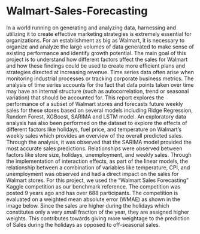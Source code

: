 # Walmart-Sales-Forecasting
In a world running on generating and analyzing data, harnessing and utilizing it to create effective marketing strategies is extremely essential for organizations. For an establishment as big as Walmart, it is necessary to organize and analyze the large volumes of data generated to make sense of existing performance and identify growth potential. The main goal of this project is to understand how different factors affect the sales for Walmart and how these findings could be used to create more efficient plans and strategies directed at increasing revenue.
Time series data often arise when monitoring industrial processes or tracking corporate business metrics. The analysis of time series accounts for the fact that data points taken over time may have an internal structure (such as autocorrelation, trend or seasonal variation) that should be accounted for.
This report explores the performance of a subset of Walmart stores and forecasts future weekly sales for these stores based on several models including Ridge Regression, Random Forest, XGBoost, SARIMA and LSTM model. An exploratory data analysis has also been performed on the dataset to explore the effects of different factors like holidays, fuel price, and temperature on Walmart’s weekly sales which provides an overview of the overall predicted sales.
Through the analysis, it was observed that the SARIMA model provided the most accurate sales predictions. Relationships were observed between factors like store size, holidays, unemployment, and weekly sales. Through the implementation of interaction effects, as part of the linear models, the relationship between a combination of variables like temperature, CPI, and unemployment was observed and had a direct impact on the sales for Walmart stores.
For this project, we used the “Walmart Sales Forecasting” Kaggle competition as our benchmark reference. The competition was posted 9 years ago and has over 688 participants. The competition is evaluated on a weighted mean absolute error (WMAE) as shown in the image below. Since the sales are higher during the holidays which constitutes only a very small fraction of the year, they are assigned higher weights. This contributes towards giving more weightage to the prediction of Sales during the holidays as opposed to off-seasonal sales.
